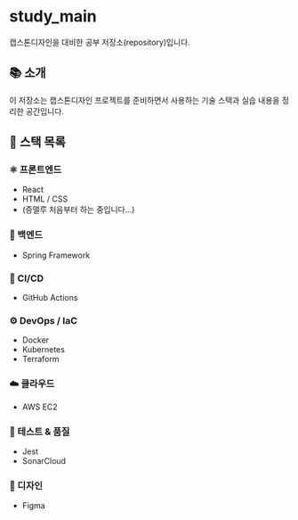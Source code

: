 # study_main

캡스톤디자인을 대비한 공부 저장소(repository)입니다.

## 📚 소개

이 저장소는 캡스톤디자인 프로젝트를 준비하면서 사용하는 기술 스택과 실습 내용을 정리한 공간입니다.

## 🧱 스택 목록

### ⚛️ 프론트엔드

- React
- HTML / CSS
- (증맬루 처음부터 하는 중입니다...)

### 🧩 백엔드

- Spring Framework

### 🔧 CI/CD

- GitHub Actions

### ⚙️ DevOps / IaC

- Docker
- Kubernetes
- Terraform

### ☁️ 클라우드

- AWS EC2

### 🧪 테스트 & 품질

- Jest
- SonarCloud

### 🎨 디자인

- Figma
